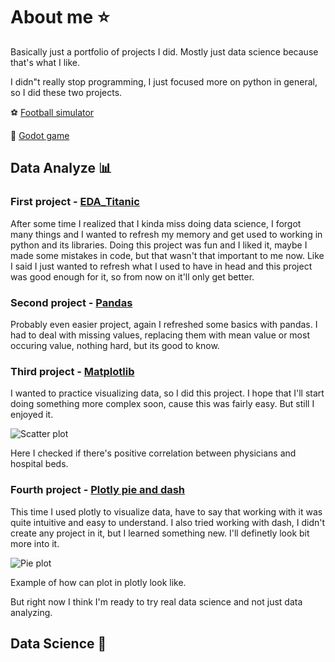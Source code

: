 # About me ⭐

Basically just a portfolio of projects I did. Mostly just data science because that's what I like. 

I didn"t really stop programming, I just focused more on python in general, so I did these two projects.

⚽ [Football simulator](https://github.com/Spartakusovec/Football-simulator)

🤖 [Godot game](https://github.com/Spartakusovec/hra_godot)

## Data Analyze 📊

### First project - [EDA_Titanic](https://github.com/Spartakusovec/About-me/blob/main/EDA_titanic.py)
After some time I realized that I kinda miss doing data science, I forgot many things and I wanted to refresh my memory and get used to working in python and its libraries. Doing this project was fun and I liked it, maybe I made some mistakes in code, but that wasn't that important to me now. Like I said I just wanted to refresh what I used to have in head and this project was good enough for it, so from now on it'll only get better.

### Second project - [Pandas](https://github.com/Spartakusovec/About-me/blob/main/pandas_project.py)
Probably even easier project, again I refreshed some basics with pandas. I had to deal with missing values, replacing them with mean value or most occuring value, nothing hard, but its good to know.

### Third project - [Matplotlib](https://github.com/Spartakusovec/About-me/blob/main/matplotlip_project.py)
I wanted to practice visualizing data, so I did this project. I hope that I'll start doing something more complex soon, cause this was fairly easy. But still I enjoyed it. 

![Scatter plot](https://github.com/Spartakusovec/About-me/assets/65900163/b1e43294-9e47-4ded-9cd4-6c0246d5405c)

Here I checked if there's positive correlation between physicians and hospital beds.

### Fourth project - [Plotly pie and dash](https://github.com/Spartakusovec/About-me/blob/main/plotly_pie.py) 
This time I used plotly to visualize data, have to say that working with it was quite intuitive and easy to understand. I also tried working with dash, I didn't create any project in it, but I learned something new. I'll definetly look bit more into it. 

![Pie plot](https://github.com/Spartakusovec/About-me/assets/65900163/90ebf8a9-9229-482a-b745-becc9be2e520)

Example of how can plot in plotly look like.

But right now I think I'm ready to try real data science and not just data analyzing.

## Data Science 🚀

